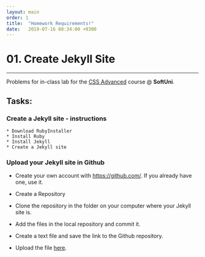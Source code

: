 ```yaml
---
layout: main
order: 1
title:  "Homework Requirements!"
date:   2019-07-16 08:34:00 +0300
---
```

# 01. Create Jekyll Site
------
Problems for in-class lab for the [CSS Advanced](https://softuni.bg/trainings/2427/css-advanced-july-2019) course @ **SoftUni**.

## Tasks:

### Create a Jekyll site - instructions	
	* Download RubyInstaller	
	* Install Ruby
	* Install Jekyll		
	* Create a Jekyll site

### Upload your Jekyll site in Github
* Create your own account with https://github.com/. If you already have one, use it.
* Create a Repository
* Clone the repository in the folder on your computer where your Jekyll site is.
* Add the files in the local repository and commit it.

* Create a text file and save the link to the Github repository. 
* Upload the file [here](https://softuni.bg/trainings/2427/css-advanced-july-2019#lesson-12420).